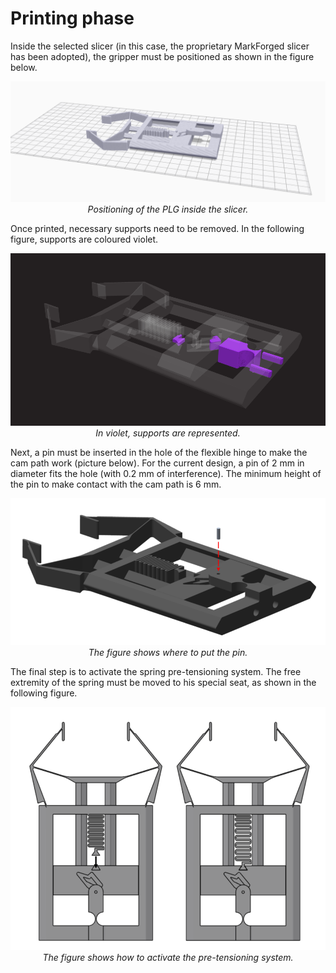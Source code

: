 # Printing phase

Inside the selected slicer (in this case, the proprietary MarkForged slicer has been adopted), the gripper must be positioned as shown in the figure below.

<p align="center">
  <img alt="slicer" src="/media/push-latch_slicer.PNG" width="750">
  <br>
    <em>Positioning of the PLG inside the slicer.</em>
</p>

Once printed, necessary supports need to be removed. In the following figure, supports are coloured violet.

<p align="center">
  <img alt="supports" src="/media/push-latch_support.PNG" width="750">
  <br>
    <em>In violet, supports are represented.</em>
</p>

Next, a pin must be inserted in the hole of the flexible hinge to make the cam path work (picture below). For the current design, a pin of 2 mm in diameter fits the hole (with 0.2 mm of interference). The minimum height of the pin to make contact with the cam path is 6 mm.

<p align="center">
  <img alt="pin" src="/media/push-latch_pin.PNG" width="750">
  <br>
    <em>The figure shows where to put the pin.</em>
</p>

The final step is to activate the spring pre-tensioning system. The free extremity of the spring must be moved to his special seat, as shown in the following figure.

<p align="center">
  <img alt="spring" src="/media/push-latch_spring.PNG" width="750">
  <br>
    <em>The figure shows how to activate the pre-tensioning system.</em>
</p>
